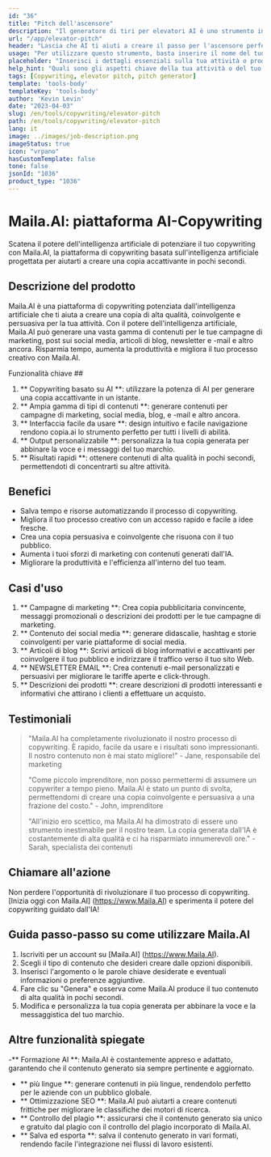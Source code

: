 ```yaml
---
id: "36"
title: "Pitch dell'ascensore"
description: "Il generatore di tiri per elevatori AI è uno strumento innovativo che utilizza l'intelligenza artificiale per creare piazzole persuasive e accattivanti per ascensori per la tua attività, prodotto o servizio.  Immagina potenziali clienti o investitori con un tono conciso e coinvolgente che evidenzia gli aspetti chiave della tua offerta, facendolo risaltare dalla concorrenza."
url: "/app/elevator-pitch"
header: "Lascia che AI ​​ti aiuti a creare il passo per l'ascensore perfetto per la tua attività o prodotto."
usage: "Per utilizzare questo strumento, basta inserire il nome del tuo business, le caratteristiche chiave e il pubblico di destinazione.  Questo generatore di intelligenza artificiale creerà quindi un tono di ascensore ben realizzato, conciso e persuasivo che evidenzia i punti di forza unici della tua attività o del tuo prodotto."
placeholder: "Inserisci i dettagli essenziali sulla tua attività o prodotto, ad es. Nome aziendale, caratteristiche chiave, pubblico di destinazione, ecc."
help_hint: "Quali sono gli aspetti chiave della tua attività o del tuo prodotto su cui vuoi concentrarti?  Inserisci alcune parole chiave relative a questi aspetti e la nostra intelligenza artificiale creerà un tono di ascensore coinvolgente in base al tuo input."
tags: [Copywriting, elevator pitch, pitch generator]
template: 'tools-body'
templateKey: 'tools-body'
author: 'Kevin Levin'
date: "2023-04-03"
slug: /en/tools/copywriting/elevator-pitch
path: /en/tools/copywriting/elevator-pitch
lang: it
image: ../images/job-description.png
imageStatus: true
icon: "vrpano"
hasCustomTemplate: false
tone: false
jsonId: "1036"
product_type: "1036"
---
```

# Maila.AI: piattaforma AI-Copywriting

Scatena il potere dell'intelligenza artificiale di potenziare il tuo copywriting con Maila.AI, la piattaforma di copywriting basata sull'intelligenza artificiale progettata per aiutarti a creare una copia accattivante in pochi secondi.

## Descrizione del prodotto

Maila.AI è una piattaforma di copywriting potenziata dall'intelligenza artificiale che ti aiuta a creare una copia di alta qualità, coinvolgente e persuasiva per la tua attività.  Con il potere dell'intelligenza artificiale, Maila.AI può generare una vasta gamma di contenuti per le tue campagne di marketing, post sui social media, articoli di blog, newsletter e -mail e altro ancora.  Risparmia tempo, aumenta la produttività e migliora il tuo processo creativo con Maila.AI.

Funzionalità chiave ##

1. ** Copywriting basato su AI **: utilizzare la potenza di AI per generare una copia accattivante in un istante.
 2. ** Ampia gamma di tipi di contenuti **: generare contenuti per campagne di marketing, social media, blog, e -mail e altro ancora.
 3. ** Interfaccia facile da usare **: design intuitivo e facile navigazione rendono copia.ai lo strumento perfetto per tutti i livelli di abilità.
 4. ** Output personalizzabile **: personalizza la tua copia generata per abbinare la voce e i messaggi del tuo marchio.
 5. ** Risultati rapidi **: ottenere contenuti di alta qualità in pochi secondi, permettendoti di concentrarti su altre attività.

## Benefici

- Salva tempo e risorse automatizzando il processo di copywriting.
 - Migliora il tuo processo creativo con un accesso rapido e facile a idee fresche.
 - Crea una copia persuasiva e coinvolgente che risuona con il tuo pubblico.
 - Aumenta i tuoi sforzi di marketing con contenuti generati dall'IA.
 - Migliorare la produttività e l'efficienza all'interno del tuo team.

## Casi d'uso

1. ** Campagne di marketing **: Crea copia pubblicitaria convincente, messaggi promozionali o descrizioni dei prodotti per le tue campagne di marketing.
 2. ** Contenuto dei social media **: generare didascalie, hashtag e storie coinvolgenti per varie piattaforme di social media.
 3. ** Articoli di blog **: Scrivi articoli di blog informativi e accattivanti per coinvolgere il tuo pubblico e indirizzare il traffico verso il tuo sito Web.
 4. ** NEWSLETTER EMAIL **: Crea contenuti e-mail personalizzati e persuasivi per migliorare le tariffe aperte e click-through.
 5. ** Descrizioni dei prodotti **: creare descrizioni di prodotti interessanti e informativi che attirano i clienti a effettuare un acquisto.

## Testimoniali

> "Maila.AI ha completamente rivoluzionato il nostro processo di copywriting. È rapido, facile da usare e i risultati sono impressionanti. Il nostro contenuto non è mai stato migliore!"  - Jane, responsabile del marketing
 >
 > "Come piccolo imprenditore, non posso permettermi di assumere un copywriter a tempo pieno. Maila.AI è stato un punto di svolta, permettendomi di creare una copia coinvolgente e persuasiva a una frazione del costo."  - John, imprenditore
 >
 > "All'inizio ero scettico, ma Maila.AI ha dimostrato di essere uno strumento inestimabile per il nostro team. La copia generata dall'IA è costantemente di alta qualità e ci ha risparmiato innumerevoli ore."  - Sarah, specialista dei contenuti

## Chiamare all'azione

Non perdere l'opportunità di rivoluzionare il tuo processo di copywriting.  [Inizia oggi con Maila.AI] (https://www.Maila.AI) e sperimenta il potere del copywriting guidato dall'IA!

## Guida passo-passo su come utilizzare Maila.AI

1. Iscriviti per un account su [Maila.AI] (https://www.Maila.AI).
 2. Scegli il tipo di contenuto che desideri creare dalle opzioni disponibili.
 3. Inserisci l'argomento o le parole chiave desiderate e eventuali informazioni o preferenze aggiuntive.
 4. Fare clic su "Genera" e osserva come Maila.AI produce il tuo contenuto di alta qualità in pochi secondi.
 5. Modifica e personalizza la tua copia generata per abbinare la voce e la messaggistica del tuo marchio.

## Altre funzionalità spiegate

-** Formazione AI **: Maila.AI è costantemente appreso e adattato, garantendo che il contenuto generato sia sempre pertinente e aggiornato.
 - ** più lingue **: generare contenuti in più lingue, rendendolo perfetto per le aziende con un pubblico globale.
 - ** Ottimizzazione SEO **: Maila.AI può aiutarti a creare contenuti frittiche per migliorare le classifiche dei motori di ricerca.
 - ** Controllo del plagio **: assicurarsi che il contenuto generato sia unico e gratuito dal plagio con il controllo del plagio incorporato di Maila.AI.
 - ** Salva ed esporta **: salva il contenuto generato in vari formati, rendendo facile l'integrazione nei flussi di lavoro esistenti.
